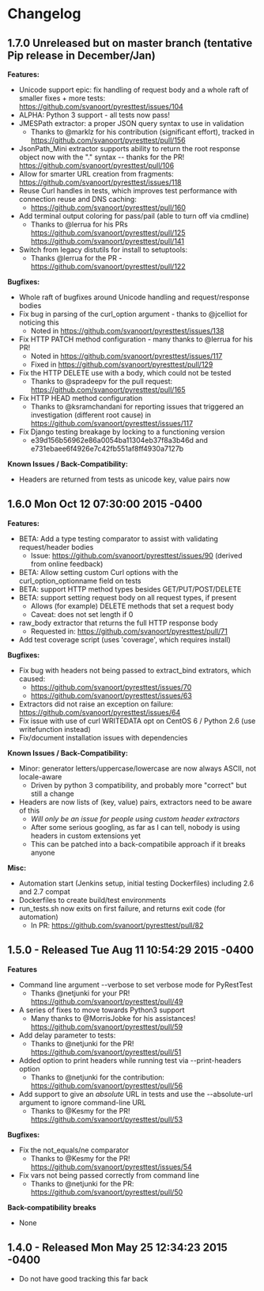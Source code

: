# Changelog

## 1.7.0 Unreleased but on master branch (tentative Pip release in December/Jan)
**Features:**
* Unicode support epic: fix handling of request body and a whole raft of smaller fixes + more tests: https://github.com/svanoort/pyresttest/issues/104
* ALPHA: Python 3 support - all tests now pass!
* JMESPath extractor: a proper JSON query syntax to use in validation
  - Thanks to @marklz for his contribution (significant effort), tracked in https://github.com/svanoort/pyresttest/pull/156
* JsonPath_Mini extractor supports ability to return the root response object now with the "." syntax -- thanks for the PR! https://github.com/svanoort/pyresttest/pull/106
* Allow for smarter URL creation from fragments: https://github.com/svanoort/pyresttest/issues/118
* Reuse Curl handles in tests, which improves test performance with connection reuse and DNS caching:
  - https://github.com/svanoort/pyresttest/pull/160
* Add terminal output coloring for pass/pail (able to turn off via cmdline)
  - Thanks to @lerrua for his PRs  https://github.com/svanoort/pyresttest/pull/125 https://github.com/svanoort/pyresttest/pull/141
* Switch from legacy distutils for install to setuptools:
  - Thanks @lerrua for the PR - https://github.com/svanoort/pyresttest/pull/122

**Bugfixes:**
* Whole raft of bugfixes around Unicode handling and request/response bodies
* Fix bug in parsing of the curl_option argument - thanks to @jcelliot for noticing this
  - Noted in https://github.com/svanoort/pyresttest/issues/138
* Fix HTTP PATCH method configuration - many thanks to @lerrua for his PR!
  - Noted in https://github.com/svanoort/pyresttest/issues/117
  - Fixed in https://github.com/svanoort/pyresttest/pull/129
* Fix the HTTP DELETE use with a body, which could not be tested
  - Thanks to @spradeepv for the pull request: https://github.com/svanoort/pyresttest/pull/165
* Fix HTTP HEAD method configuration 
  - Thanks to @ksramchandani for reporting issues that triggered an investigation (different root cause) in https://github.com/svanoort/pyresttest/issues/117
* Fix Django testing breakage by locking to a functioning version
  - e39d156b56962e86a0054ba11304eb37f8a3b46d and e731ebaee6f4926e7c42fb551af8ff4930a7127b

**Known Issues / Back-Compatibility:**
* Headers are returned from tests as unicode key, value pairs now

## 1.6.0 Mon Oct 12 07:30:00 2015 -0400
**Features:**
* BETA: Add a type testing comparator to assist with validating request/header bodies
  - Issue: https://github.com/svanoort/pyresttest/issues/90 (derived from online feedback)
* BETA: Allow setting custom Curl options with the curl_option_optionname field on tests
* BETA: support HTTP method types besides GET/PUT/POST/DELETE 
* BETA: support setting request body on all request types, if present
  - Allows (for example) DELETE methods that set a request body
  - Caveat: does not set length if 0
* raw_body extractor that returns the full HTTP response body
  -  Requested in: https://github.com/svanoort/pyresttest/pull/71
* Add test coverage script (uses 'coverage', which requires install)

**Bugfixes:**
* Fix bug with headers not being passed to extract_bind extrators, which caused: 
  - https://github.com/svanoort/pyresttest/issues/70
  - https://github.com/svanoort/pyresttest/issues/63
* Extractors did not raise an exception on failure: https://github.com/svanoort/pyresttest/issues/64
* Fix issue with use of curl WRITEDATA opt on CentOS 6 / Python 2.6 (use writefunction instead)
* Fix/document installation issues with dependencies

**Known Issues / Back-Compatibility:**
* Minor: generator letters/uppercase/lowercase are now always ASCII, not locale-aware
  - Driven by python 3 compatibility, and probably more "correct" but still a change
* Headers are now lists of (key, value) pairs, extractors need to be aware of this
    - *Will only be an issue for people using custom header extractors*
    - After some serious googling, as far as I can tell, nobody is using headers in custom extensions yet
    - This can be patched into a back-compatibile approach if it breaks anyone

**Misc:**
* Automation start (Jenkins setup, initial testing Dockerfiles) including 2.6 and 2.7 compat
* Dockerfiles to create build/test environments
* run_tests.sh now exits on first failure, and returns exit code (for automation)
  - In PR: https://github.com/svanoort/pyresttest/pull/82

## 1.5.0 - Released Tue Aug 11 10:54:29 2015 -0400

**Features**
* Command line argument --verbose to set verbose mode for PyRestTest
  - Thanks @netjunki for your PR! https://github.com/svanoort/pyresttest/pull/49
* A series of fixes to move towards Python3 support
    - Many thanks to @MorrisJobke for his assistances! https://github.com/svanoort/pyresttest/pull/59
* Add delay parameter to tests:
  - Thanks to @netjunki for the PR!  https://github.com/svanoort/pyresttest/pull/51
* Added option to print headers while running test via --print-headers option
  - Thanks to @netjunki for the contribution: https://github.com/svanoort/pyresttest/pull/56
* Add support to give an *absolute* URL in tests and use the --absolute-url argument to ignore command-line URL
  - Thanks to @Kesmy for the PR!  https://github.com/svanoort/pyresttest/pull/53

**Bugfixes:**
* Fix the not_equals/ne comparator 
  - Thanks to @Kesmy for the PR! https://github.com/svanoort/pyresttest/issues/54
* Fix vars not being passed correctly from command line
  - Thanks to @netjunki for the PR: https://github.com/svanoort/pyresttest/pull/50

**Back-compatibility breaks**
* None

## 1.4.0 - Released Mon May 25 12:34:23 2015 -0400
* Do not have good tracking this far back
